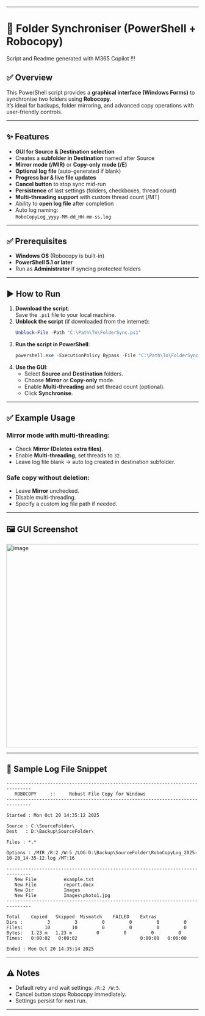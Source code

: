 ***

# 📂 Folder Synchroniser (PowerShell + Robocopy)

Script and Readme generated with M365 Copilot !!!

## ✅ Overview

This PowerShell script provides a **graphical interface (Windows Forms)** to synchronise two folders using **Robocopy**.  
It’s ideal for backups, folder mirroring, and advanced copy operations with user-friendly controls.

***

## ✨ Features

*   **GUI for Source & Destination selection**
*   Creates a **subfolder in Destination** named after Source
*   **Mirror mode (/MIR)** or **Copy-only mode (/E)**
*   **Optional log file** (auto-generated if blank)
*   **Progress bar & live file updates**
*   **Cancel button** to stop sync mid-run
*   **Persistence** of last settings (folders, checkboxes, thread count)
*   **Multi-threading support** with custom thread count (/MT)
*   Ability to **open log file** after completion
*   Auto log naming:  
    `RoboCopyLog_yyyy-MM-dd_HH-mm-ss.log`

***

## ✅ Prerequisites

*   **Windows OS** (Robocopy is built-in)
*   **PowerShell 5.1 or later**
*   Run as **Administrator** if syncing protected folders

***

## ▶️ How to Run

1.  **Download the script**:  
    Save the `.ps1` file to your local machine.
2.  **Unblock the script** (if downloaded from the internet):
    ```powershell
    Unblock-File -Path "C:\Path\To\FolderSync.ps1"
    ```
3.  **Run the script in PowerShell**:
    ```powershell
    powershell.exe -ExecutionPolicy Bypass -File "C:\Path\To\FolderSync.ps1"
    ```
4.  **Use the GUI**:
    *   Select **Source** and **Destination** folders.
    *   Choose **Mirror** or **Copy-only** mode.
    *   Enable **Multi-threading** and set thread count (optional).
    *   Click **Synchronise**.

***

## ✅ Example Usage

### Mirror mode with multi-threading:

*   Check **Mirror (Deletes extra files)**.
*   Enable **Multi-threading**, set threads to `32`.
*   Leave log file blank → auto log created in destination subfolder.

### Safe copy without deletion:

*   Leave **Mirror** unchecked.
*   Disable multi-threading.
*   Specify a custom log file path if needed.

***

## 🖼 GUI Screenshot

<img width="579" height="533" alt="image" src="https://github.com/user-attachments/assets/ad2321a8-5a93-4e85-8317-dab42f975f11" />

***

## 📄 Sample Log File Snippet

```text
-------------------------------------------------------------------------------
   ROBOCOPY     ::     Robust File Copy for Windows
-------------------------------------------------------------------------------

Started : Mon Oct 20 14:35:12 2025

Source : C:\SourceFolder\
Dest   : D:\Backup\SourceFolder\

Files : *.*

Options : /MIR /R:2 /W:5 /LOG:D:\Backup\SourceFolder\RoboCopyLog_2025-10-20_14-35-12.log /MT:16

-------------------------------------------------------------------------------
   New File          example.txt
   New File          report.docx
   New Dir           Images
   New File          Images\photo1.jpg
-------------------------------------------------------------------------------

Total    Copied   Skipped  Mismatch    FAILED    Extras
Dirs :         3         3         0         0         0         0
Files:        10        10         0         0         0         0
Bytes:   1.23 m   1.23 m         0         0         0         0
Times:   0:00:02   0:00:02                       0:00:00   0:00:00

Ended : Mon Oct 20 14:35:14 2025
```

***

## ⚠️ Notes

*   Default retry and wait settings: `/R:2 /W:5`.
*   Cancel button stops Robocopy immediately.
*   Settings persist for next run.

***
